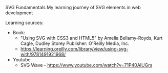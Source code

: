 SVG Fundamentals
My learning journey of SVG elements in web development

Learning sources:
- Book: 
  -  "Using SVG with CSS3 and HTML5" by Amelia Bellamy-Royds, Kurt Cagle, Dudley Storey Publisher: O'Reilly Media, Inc. 
    - https://learning.oreilly.com/library/view/using-svg-with/9781491921968/
- Youtube
  - SVG Wave - https://www.youtube.com/watch?v=71P40AIUGrs
